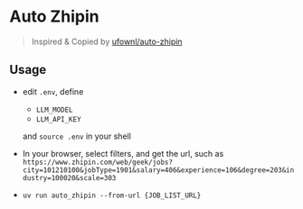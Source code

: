 # Auto Zhipin

> Inspired & Copied by [ufownl/auto-zhipin](https://github.com/ufownl/auto-zhipin)

## Usage

* edit `.env`, define
  * `LLM_MODEL`
  * `LLM_API_KEY`

  and `source .env` in your shell

* In your browser, select filters, and get the url, such as `https://www.zhipin.com/web/geek/jobs?city=101210100&jobType=1901&salary=406&experience=106&degree=203&industry=100020&scale=303`

* `uv run auto_zhipin --from-url {JOB_LIST_URL}`
